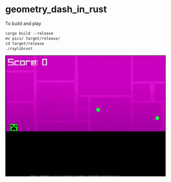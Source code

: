 # geometry_dash_in_rust

To build and play

```
cargo build --release
mv pics/ target/release/
cd target/release
./raylibrust
```

![screen-gif](./gifforshow.gif)

